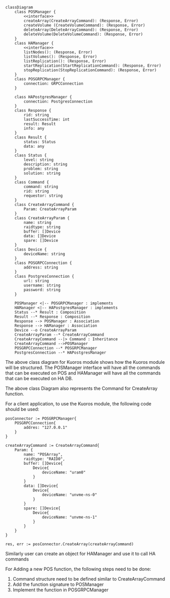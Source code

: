 ```mermaid
classDiagram
    class POSManager {
        <<interface>>
        createArray(CreateArrayCommand): (Response, Error)
        createVolume (CreateVolumeCommand): (Response, Error)
        deleteArray(DeleteArrayCommand): (Response, Error)
        deleteVolume(DeleteVolumeCommand): (Response, Error)
    }
    class HAManager {
        <<interface>>
        listNodes(): (Response, Error)
        listVolumes(): (Response, Error)
        listReplication(): (Response, Error)
        startReplication(StartReplicationCommand): (Response, Error)
        stopReplication(StopReplicationCommand): (Response, Error)
    }
    class POSGRPCManager {
        connection: GRPCConnection
    }

    class HAPostgresManager {
        connection: PostgresConnection
    }
    class Response {
        rid: string
        lastSuccessTime: int
        result: Result
        info: any
    }
    class Result {
        status: Status
        data: any
    }
    class Status {
        level: string
        description: string
        problem: string
        solution: string
    }
    class Command {
        command: string
        rid: string
        requestor: string
    }
    class CreateArrayCommand {
        Param: CreateArrayParam
    }
    class CreateArrayParam {
        name: string
        raidtype: string
        buffer: []Device
        data: []Device
        spare: []Device
    }
    class Device {
        deviceName: string
    }
    class POSGRPCConnection {
        address: string
    }
    class PostgresConnection {
        url: string
        username: string
        password: string
    }

    POSManager <|-- POSGRPCManager : implements
    HAManager <|-- HAPostgresManager : implements
    Status --* Result : Composition
    Result --* Response : Composition
    Response --> POSManager : Association
    Response --> HAManager : Association
    Device --o CreateArrayParam
    CreateArrayParam --* CreateArrayCommand 
    CreateArrayCommand --|> Command : Inheritance
    CreateArrayCommand -->POSManager
    POSGRPCConnection --* POSGRPCManager
    PostgresConnection --* HAPostgresManager

```

The above class diagram for Kuoros module shows how the Kuoros module will be structured.
The POSManager interface will have all the commands that can be executed on POS and HAManager will have all the commands that can be executed on HA DB.

The above class Diagram also represents the Command for CreateArray function.

For a client application, to use the Kuoros module, the following code should be used:
```
posConnector := POSGRPCManager{
    POSGRPCConnection{
        addres: "127.0.0.1"
    }
}

createArrayCommand := CreateArrayCommand{
    Param: {
        name: "POSArray",
        raidtype: "RAID0",
        buffer: []Device{
            Device{
                deviceName: "uram0"
            }
        }
        data: []Device{
            Device{
                deviceName: "unvme-ns-0"
            }
        }
        spare: []Device{
            Device{
                deviceName: "unvme-ns-1"
            }
        }
    }
}

res, err := posConnector.CreateArray(createArrayCommand)
```

Similarly user can create an object for HAManager and use it to call HA commands

For Adding a new POS function, the following steps need to be done:
1. Command structure need to be defined similar to CreateArrayCommand 
2. Add the function signature to POSManager
3. Implement the function in POSGRPCManager

